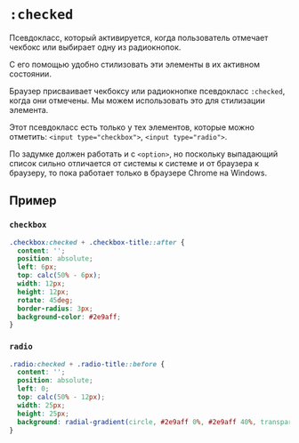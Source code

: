 <link rel="stylesheet" href="../../VSCODE/markdown.css">

# `:checked`

Псевдокласс, который активируется, когда пользователь отмечает чекбокс или выбирает одну из радиокнопок.

С его помощью удобно стилизовать эти элементы в их активном состоянии.

Браузер присваивает чекбоксу или радиокнопке псевдокласс `:checked`, когда они отмечены. Мы можем использовать это для стилизации элемента.

Этот псевдокласс есть только у тех элементов, которые можно отметить: `<input type="checkbox">`, `<input type="radio">`.

По задумке должен работать и с `<option>`, но поскольку выпадающий список сильно отличается от системы к системе и от браузера к браузеру, то пока работает только в браузере Chrome на Windows.

## Пример

### `checkbox`

```css
.checkbox:checked + .checkbox-title::after {
  content: '';
  position: absolute;
  left: 6px;
  top: calc(50% - 6px);
  width: 12px;
  height: 12px;
  rotate: 45deg;
  border-radius: 3px;
  background-color: #2e9aff;
}
```

### `radio`

```css
.radio:checked + .radio-title::before {
  content: '';
  position: absolute;
  left: 0;
  top: calc(50% - 12px);
  width: 25px;
  height: 25px;
  background: radial-gradient(circle, #2e9aff 0%, #2e9aff 40%, transparent 50%, transparent 100%);
}
```
